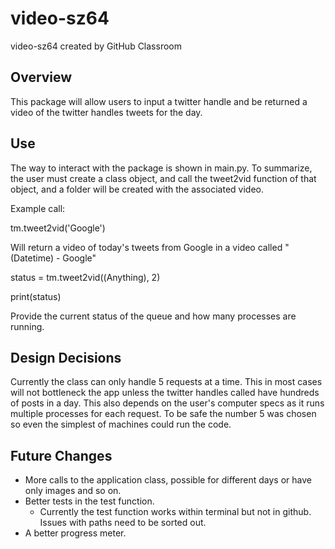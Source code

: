 # video-sz64
video-sz64 created by GitHub Classroom

## Overview
This package will allow users to input a twitter handle and be returned a video of the twitter handles tweets for the day. 


## Use
The way to interact with the package is shown in main.py. To summarize, the user must create a class object, and call the tweet2vid function of that object, and a folder will be created with the associated video. 

Example call:


tm.tweet2vid('Google')


Will return a video of today's tweets from Google in a video called "(Datetime) - Google"


status = tm.tweet2vid((Anything), 2)


print(status)


Provide the current status of the queue and how many processes are running. 

## Design Decisions
Currently the class can only handle 5 requests at a time. This in most cases will not bottleneck the app unless the twitter handles called have hundreds of posts in a day. This also depends on the user's computer specs as it runs multiple processes for each request. To be safe the number 5 was chosen so even the simplest of machines could run the code. 


## Future Changes
- More calls to the application class, possible for different days or have only images and so on.
- Better tests in the test function.
  - Currently the test function works within terminal but not in github. Issues with paths need to be sorted out.
- A better progress meter. 
